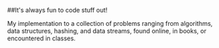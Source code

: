 ##It's always fun to code stuff out!

My implementation to a collection of problems ranging from algorithms, data structures, hashing, and data streams, found online, in books, or encountered in classes.
